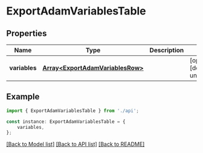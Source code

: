 # ExportAdamVariablesTable


## Properties

Name | Type | Description | Notes
------------ | ------------- | ------------- | -------------
**variables** | [**Array&lt;ExportAdamVariablesRow&gt;**](ExportAdamVariablesRow.md) |  | [optional] [default to undefined]

## Example

```typescript
import { ExportAdamVariablesTable } from './api';

const instance: ExportAdamVariablesTable = {
    variables,
};
```

[[Back to Model list]](../README.md#documentation-for-models) [[Back to API list]](../README.md#documentation-for-api-endpoints) [[Back to README]](../README.md)
